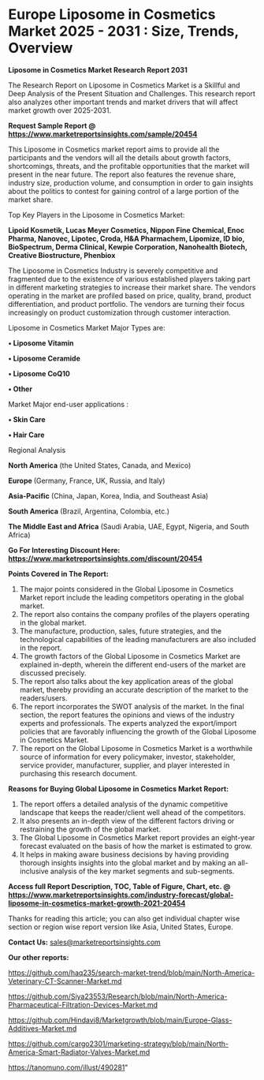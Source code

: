 # Europe Liposome in Cosmetics Market 2025 - 2031 : Size, Trends, Overview

<strong>Liposome in Cosmetics Market Research Report 2031</strong>

The Research Report on Liposome in Cosmetics Market is a Skillful and Deep Analysis of the Present Situation and Challenges. This research report also analyzes other important trends and market drivers that will affect market growth over 2025-2031.

<strong>Request Sample Report @ <a href=https://www.marketreportsinsights.com/sample/20454>https://www.marketreportsinsights.com/sample/20454</a></strong>

This Liposome in Cosmetics market report aims to provide all the participants and the vendors will all the details about growth factors, shortcomings, threats, and the profitable opportunities that the market will present in the near future. The report also features the revenue share, industry size, production volume, and consumption in order to gain insights about the politics to contest for gaining control of a large portion of the market share.

Top Key Players in the Liposome in Cosmetics Market:

<strong>Lipoid Kosmetik, Lucas Meyer Cosmetics, Nippon Fine Chemical, Enoc Pharma, Nanovec, Lipotec, Croda, H&A Pharmachem, Lipomize, ID bio, BioSpectrum, Derma Clinical, Kewpie Corporation, Nanohealth Biotech, Creative Biostructure, Phenbiox</strong>

The Liposome in Cosmetics Industry is severely competitive and fragmented due to the existence of various established players taking part in different marketing strategies to increase their market share. The vendors operating in the market are profiled based on price, quality, brand, product differentiation, and product portfolio. The vendors are turning their focus increasingly on product customization through customer interaction.

Liposome in Cosmetics Market Major Types are:

<strong>• Liposome Vitamin

• Liposome Ceramide

• Liposome CoQ10

• Other</strong>

Market Major end-user applications :

<strong>• Skin Care

• Hair Care</strong>

Regional Analysis

</u><strong><b>North America</b></strong> (the United States, Canada, and Mexico)

<strong><b>Europe </b></strong>(Germany, France, UK, Russia, and Italy)

<strong><b>Asia-Pacific</b></strong> (China, Japan, Korea, India, and Southeast Asia)

<strong><b>South America</b></strong> (Brazil, Argentina, Colombia, etc.)

<strong><b>The Middle East and Africa</b></strong> (Saudi Arabia, UAE, Egypt, Nigeria, and South Africa)

<strong>Go For Interesting Discount Here: <a href=https://www.marketreportsinsights.com/discount/20454>https://www.marketreportsinsights.com/discount/20454</a></strong>

<strong>Points Covered in The Report:</strong>
<ol>
  <li>The major points considered in the Global Liposome in Cosmetics Market report include the leading competitors operating in the global market.</li>
  <li>The report also contains the company profiles of the players operating in the global market.</li>
  <li>The manufacture, production, sales, future strategies, and the technological capabilities of the leading manufacturers are also included in the report.</li>
  <li>The growth factors of the Global Liposome in Cosmetics Market are explained in-depth, wherein the different end-users of the market are discussed precisely.</li>
  <li>The report also talks about the key application areas of the global market, thereby providing an accurate description of the market to the readers/users.</li>
  <li>The report incorporates the SWOT analysis of the market. In the final section, the report features the opinions and views of the industry experts and professionals. The experts analyzed the export/import policies that are favorably influencing the growth of the Global Liposome in Cosmetics Market.</li>
  <li>The report on the Global Liposome in Cosmetics Market is a worthwhile source of information for every policymaker, investor, stakeholder, service provider, manufacturer, supplier, and player interested in purchasing this research document.</li>
</ol>
<strong>Reasons for Buying Global Liposome in Cosmetics Market Report:</strong>

<ol>
  <li>The report offers a detailed analysis of the dynamic competitive landscape that keeps the reader/client well ahead of the competitors.</li>
  <li>It also presents an in-depth view of the different factors driving or restraining the growth of the global market.</li>
  <li>The Global Liposome in Cosmetics Market report provides an eight-year forecast evaluated on the basis of how the market is estimated to grow.</li>
  <li>It helps in making aware business decisions by having providing thorough insights insights into the global market and by making an all-inclusive analysis of the key market segments and sub-segments.</li>
</ol>
<strong>Access full Report Description, TOC, Table of Figure, Chart, etc. @ <a href=https://www.marketreportsinsights.com/industry-forecast/global-liposome-in-cosmetics-market-growth-2021-20454>https://www.marketreportsinsights.com/industry-forecast/global-liposome-in-cosmetics-market-growth-2021-20454</a></strong>


Thanks for reading this article; you can also get individual chapter wise section or region wise report version like Asia, United States, Europe.

<strong>Contact Us:</strong>
sales@marketreportsinsights.com

<strong>Our other reports:</strong>

<a href=https://github.com/haq235/search-market-trend/blob/main/North-America-Veterinary-CT-Scanner-Market.md>https://github.com/haq235/search-market-trend/blob/main/North-America-Veterinary-CT-Scanner-Market.md</a>

<a href=https://github.com/Siya23553/Research/blob/main/North-America-Pharmaceutical-Filtration-Devices-Market.md>https://github.com/Siya23553/Research/blob/main/North-America-Pharmaceutical-Filtration-Devices-Market.md</a>

<a href=https://github.com/Hindavi8/Marketgrowth/blob/main/Europe-Glass-Additives-Market.md>https://github.com/Hindavi8/Marketgrowth/blob/main/Europe-Glass-Additives-Market.md</a>

<a href=https://github.com/cargo2301/marketing-strategy/blob/main/North-America-Smart-Radiator-Valves-Market.md>https://github.com/cargo2301/marketing-strategy/blob/main/North-America-Smart-Radiator-Valves-Market.md</a>

<a href=https://tanomuno.com/illust/490281>https://tanomuno.com/illust/490281</a>"

